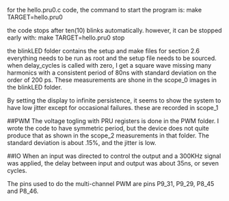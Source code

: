 for the hello.pru0.c code, the command to start the program is:
make TARGET=hello.pru0

the code stops after ten(10) blinks automatically.
however, it can be stopped early with:
make TARGET=hello.pru0 stop

the blinkLED folder contains the setup and make files for section 2.6
everything needs to be run as root and the setup file needs to be sourced. 
when delay_cycles is called with zero, I get a square wave missing many harmonics with a consistent period of 80ns with standard deviation on the order of 200 ps. These measurements are shone in the scope_0 images in the blinkLED folder.

By setting the display to infinite persistence, it seems to show the system to have low jitter except for occasional failures. these are recorded in scope_1

##PWM
The voltage togling with PRU registers is done in the PWM folder. I wrote the code to have symmetric period, but the device does not quite produce that as shown in the scope_2 measurements in that folder. The standard deviation is about .15%, and the jitter is low.

##IO
When an input was directed to control the output and a 300KHz signal was applied, the delay between input and output was about 35ns, or seven cycles. 



The pins used to do the multi-channel PWM are pins P9_31, P9_29, P8_45 and P8_46. 


